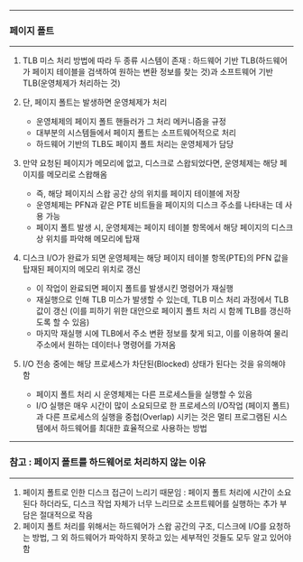 -----
### 페이지 폴트
-----
1. TLB 미스 처리 방법에 따라 두 종류 시스템이 존재 : 하드웨어 기반 TLB(하드웨어가 페이지 테이블을 검색하여 원하는 변환 정보를 찾는 것)과 소프트웨어 기반 TLB(운영체제가 처리하는 것)
2. 단, 페이지 폴트는 발생하면 운영체제가 처리
   - 운영체제의 페이지 폴트 핸들러가 그 처리 메커니즘을 규정
   - 대부분의 시스템들에서 페이지 폴트는 소프트웨어적으로 처리
   - 하드웨어 기반의 TLB도 페이지 폴트 처리는 운영체제가 담당

3. 만약 요청된 페이지가 메모리에 없고, 디스크로 스왑되었다면, 운영체제는 해당 페이지를 메모리로 스왑해옴
   - 즉, 해당 페이지싀 스왑 공간 상의 위치를 페이지 테이블에 저장
   - 운영체제는 PFN과 같은 PTE 비트들을 페이지의 디스크 주소를 나타내는 데 사용 가능
   - 페이지 폴트 발생 시, 운영체제는 페이지 테이블 항목에서 해당 페이지의 디스크 상 위치를 파악해 메모리에 탑재
  
4. 디스크 I/O가 완료가 되면 운영체제는 해당 페이지 테이블 항목(PTE)의 PFN 값을 탑재된 페이지의 메모리 위치로 갱신
   - 이 작업이 완료되면 페이지 폴트를 발생시킨 명령어가 재실행
   - 재실행으로 인해 TLB 미스가 발생할 수 있는데, TLB 미스 처리 과정에서 TLB 값이 갱신 (이를 피하기 위한 대안으로 페이지 폴트 처리 시 함께 TLB를 갱신하도록 할 수 있음)
   - 마지막 재실행 시에 TLB에서 주소 변환 정보를 찾게 되고, 이를 이용하여 물리 주소에서 원하는 데이터나 명령어를 가져옴

5. I/O 전송 중에는 해당 프로세스가 차단된(Blocked) 상태가 된다는 것을 유의해야 함
   - 페이지 폴트 처리 시 운영체제는 다른 프로세스들을 실행할 수 있음
   - I/O 실행은 매우 시간이 많이 소요되므로 한 프로세스의 I/O작업 (페이지 폴트)과 다른 프로세스의 실행을 중첩(Overlap) 시키는 것은 멀티 프로그램된 시스템에서 하드웨어를 최대한 효율적으로 사용하는 방법

-----
### 참고 : 페이지 폴트를 하드웨어로 처리하지 않는 이유
-----
1. 페이지 폴트로 인한 디스크 접근이 느리기 때문임 : 페이지 폴트 처리에 시간이 소요된다 하더라도, 디스크 작업 자체가 너무 느리므로 소프트웨어를 실행하는 추가 부담은 절대적으로 작음
2. 페이지 폴트 처리를 위해서는 하드웨어가 스왑 공간의 구조, 디스크에 I/O를 요청하는 방법, 그 외 하드웨어가 파악하지 못하고 있는 세부적인 것들도 모두 알고 있어야 함
